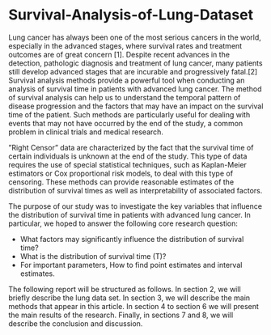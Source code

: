 # Survival-Analysis-of-Lung-Dataset

Lung cancer has always been one of the most serious cancers in the world, especially in the advanced stages, where survival rates and treatment outcomes are of great concern [1]. Despite recent advances in the detection, pathologic diagnosis and treatment of lung cancer, many patients still develop advanced stages that are incurable and progressively fatal.[2]
Survival analysis methods provide a powerful tool when conducting an analysis of survival time in patients with advanced lung cancer. The method of survival analysis can help us to understand the temporal pattern of disease progression and the factors that may have an impact on the survival time of the patient. Such methods are particularly useful for dealing with events that may not have occurred by the end of the study, a common problem in clinical trials and medical research.

”Right Censor” data are characterized by the fact that the survival time of certain individuals is unknown at the end of the study. This type of data requires the use of special statistical techniques, such as Kaplan-Meier estimators or Cox proportional risk models, to deal with this type of censoring. These methods can provide reasonable estimates of the distribution of survival times as well as interpretability of associated factors.

The purpose of our study was to investigate the key variables that influence the distribution of survival time in patients with advanced lung cancer. In particular, we hoped to answer the following core research question:

- What factors may significantly influence the distribution of survival time?
- What is the distribution of survival time (T)?
- For important parameters, How to find point estimates and interval estimates.
  
The following report will be structured as follows. In section 2, we will briefly describe the lung data set. In section 3, we will describe the main methods that appear in this article. In section 4 to section 6 we will present the main results of the research. Finally, in sections 7 and 8, we will describe the conclusion and discussion.
